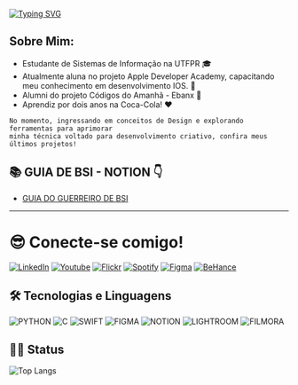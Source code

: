 
[![Typing SVG](https://readme-typing-svg.herokuapp.com/?font=Madimi+One&pause=1000&color=CCFF00&size=35&center=true&vCenter=true&width=1000&lines=OIEE,+PODE+ME+CHAMAR+DE+DANI++!!;BEM+VINDO(A)+AO+MEU+GITHUB++;tmj😎🤙)](https://git.io/typing-svg)

## Sobre Mim:
- Estudante de Sistemas de Informação na UTFPR 🎓
- Atualmente aluna no projeto Apple Developer Academy, capacitando meu conhecimento em desenvolvimento IOS. 🍎
- Alumni do projeto Códigos do Amanhã - Ebanx 💙
- Aprendiz por dois anos na Coca-Cola! ❤️
```
No momento, ingressando em conceitos de Design e explorando ferramentas para aprimorar
minha técnica voltado para desenvolvimento criativo, confira meus últimos projetos!
```

## 📚 GUIA DE BSI - NOTION 👇

- [GUIA DO GUERREIRO DE BSI](https://lumbar-munchkin-40b.notion.site/U-T-F-P-R-3405c3feb5f043388e1faedc209b6cf0?pvs=4)

--------

# 😎 Conecte-se comigo!

[![LinkedIn](https://img.shields.io/badge/LinkedIn-f8f8f2?style=for-the-badge&logo=linkedin&logoColor=#0000CD)](https://www.linkedin.com/in/thayssa-rom%C3%A3o-31a94424b/)
[![Youtube](https://img.shields.io/badge/youtube-f8f8f2?style=for-the-badge&logo=Youtube&logoColor=FF1493)](https://www.youtube.com/channel/UClQiSpJoE2PMe_pR0WITLzg)
[![Flickr](https://img.shields.io/badge/Flickr-f8f8f2?style=for-the-badge&logo=Flickr&logoColor=4F4F4F)](https://www.flickr.com/people/197358423@N08/)
[![Spotify](https://img.shields.io/badge/Spotify-f8f8f2?style=for-the-badge&logo=Spotify&logoColor=#D2691E)](https://open.spotify.com/user/6b4fpv4qed2uvb45wqz9wct31?si=940d561ebe274538)
[![Figma](https://img.shields.io/badge/Figma-f8f8f2?style=for-the-badge&logo=Figma&logoColor=#D2691E)](https://www.figma.com/@7d5effe6_cd58_4)
[![BeHance](https://img.shields.io/badge/behance-f8f8f2?style=for-the-badge&logo=behance&logoColor=#D2691E)](https://www.behance.net/thayssadaniele)


## 🛠 Tecnologias e Linguagens

![PYTHON](https://img.shields.io/badge/PYTHON-00008B?style=for-the-badge&logo=PYTHON&logoColor=white) 
![C](https://img.shields.io/badge/C-E34F26?style=for-the-badge&logo=C&logoColor=white)
![SWIFT](https://img.shields.io/badge/SWIFT-e64135?style=for-the-badge&logo=swift&logoColor=white)
![FIGMA](https://img.shields.io/badge/FIGMA-a225db?style=for-the-badge&logo=figma&logoColor=white)
![NOTION](https://img.shields.io/badge/NOTION-00000B?style=for-the-badge&logo=NOTION&logoColor=white)
![LIGHTROOM](https://img.shields.io/badge/adobe%20LIGHTROOM-191970?style=for-the-badge&logo=adobe%20lightroom&logoColor=white)
![FILMORA](https://img.shields.io/badge/WONDERSHARE%20FILMORA-00BFFF?style=for-the-badge&logo=WONDERSHARE%20FILMORA&logoColor=white)


## 👨‍💻 Status
![Top Langs](https://github-readme-stats.vercel.app/api/top-langs/?username=thayssaromao&theme=tokyonight&layout=compact&custom_title=Tecnologies&langs_count=9)
